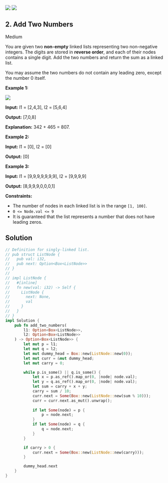 [![](https://img.shields.io/github/stars/javadev/LeetCode-in-All?label=Stars&style=flat-square)](https://github.com/javadev/LeetCode-in-All)
[![](https://img.shields.io/github/forks/javadev/LeetCode-in-All?label=Fork%20me%20on%20GitHub%20&style=flat-square)](https://github.com/javadev/LeetCode-in-All/fork)

## 2\. Add Two Numbers

Medium

You are given two **non-empty** linked lists representing two non-negative integers. The digits are stored in **reverse order**, and each of their nodes contains a single digit. Add the two numbers and return the sum as a linked list.

You may assume the two numbers do not contain any leading zero, except the number 0 itself.

**Example 1:**

![](https://assets.leetcode.com/uploads/2020/10/02/addtwonumber1.jpg)

**Input:** l1 = [2,4,3], l2 = [5,6,4]

**Output:** [7,0,8]

**Explanation:** 342 + 465 = 807. 

**Example 2:**

**Input:** l1 = [0], l2 = [0]

**Output:** [0] 

**Example 3:**

**Input:** l1 = [9,9,9,9,9,9,9], l2 = [9,9,9,9]

**Output:** [8,9,9,9,0,0,0,1] 

**Constraints:**

*   The number of nodes in each linked list is in the range `[1, 100]`.
*   `0 <= Node.val <= 9`
*   It is guaranteed that the list represents a number that does not have leading zeros.

## Solution

```rust
// Definition for singly-linked list.
// pub struct ListNode {
//   pub val: i32,
//   pub next: Option<Box<ListNode>>
// }
// 
// impl ListNode {
//   #[inline]
//   fn new(val: i32) -> Self {
//     ListNode {
//       next: None,
//       val
//     }
//   }
// }
impl Solution {
    pub fn add_two_numbers(
        l1: Option<Box<ListNode>>, 
        l2: Option<Box<ListNode>>
    ) -> Option<Box<ListNode>> {
        let mut p = l1;
        let mut q = l2;
        let mut dummy_head = Box::new(ListNode::new(0));
        let mut curr = &mut dummy_head;
        let mut carry = 0;

        while p.is_some() || q.is_some() {
            let x = p.as_ref().map_or(0, |node| node.val);
            let y = q.as_ref().map_or(0, |node| node.val);
            let sum = carry + x + y;
            carry = sum / 10;
            curr.next = Some(Box::new(ListNode::new(sum % 10)));
            curr = curr.next.as_mut().unwrap();
            
            if let Some(node) = p {
                p = node.next;
            }
            if let Some(node) = q {
                q = node.next;
            }
        }

        if carry > 0 {
            curr.next = Some(Box::new(ListNode::new(carry)));
        }

        dummy_head.next
    }
}
```